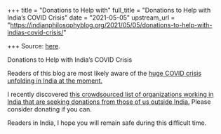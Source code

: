 +++
title = "Donations to Help with"
full_title = "Donations to Help with India’s COVID Crisis"
date = "2021-05-05"
upstream_url = "https://indianphilosophyblog.org/2021/05/05/donations-to-help-with-indias-covid-crisis/"

+++
Source: [here](https://indianphilosophyblog.org/2021/05/05/donations-to-help-with-indias-covid-crisis/).

Donations to Help with India’s COVID Crisis

Readers of this blog are most likely aware of the [huge COVID crisis
unfolding in India at the
moment.](https://apnews.com/article/india-coronavirus-health-41a6a064b0d22b0ed4d2d1753e4ff31c)

I recently discovered [this crowdsourced list of organizations working
in India that are seeking donations from those of us outside
India.](https://docs.google.com/document/d/10ca5YH5YUtp7Qe63sVNX1SlepQcvzc4RCwLhMBvTJyE/edit?fbclid=IwAR3WHuo_gKQbsQPfwm4-vp050qYX0FYmzTHEdbF7X5W-zlVgAZdJrrSd_tY)
Please consider donating if you can.

Readers in India, I hope you will remain safe during this difficult
time.
